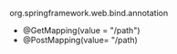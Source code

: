 org.springframework.web.bind.annotation
- @GetMapping(value = "/path")
- @PostMapping(value= "/path)
